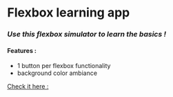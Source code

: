 
# Flexbox learning app

### _Use this flexbox simulator to learn the basics !_  

#### Features :
- 1 button per flexbox functionality
- background color ambiance

[Check it here : ](https://alixpel.github.io/flexbox/)
